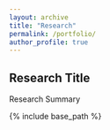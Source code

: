 ```yaml
---
layout: archive
title: "Research"
permalink: /portfolio/
author_profile: true
---
```



## Research Title
Research Summary

{% include base_path %}


